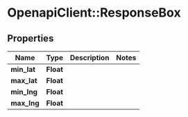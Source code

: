 # OpenapiClient::ResponseBox

## Properties
Name | Type | Description | Notes
------------ | ------------- | ------------- | -------------
**min_lat** | **Float** |  | 
**max_lat** | **Float** |  | 
**min_lng** | **Float** |  | 
**max_lng** | **Float** |  | 



